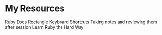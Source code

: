 # My Resources
Ruby Docs
Rectangle
Keyboard Shortcuts
Taking notes and reviewing them after session
Learn Ruby the Hard Way 
